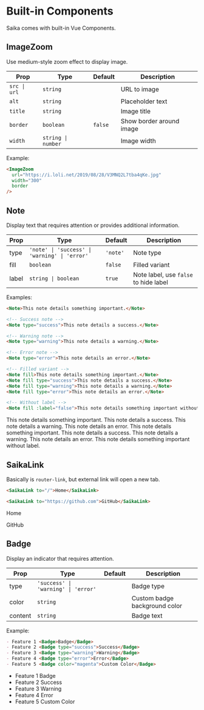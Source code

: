 # Built-in Components

Saika comes with built-in Vue Components.

## ImageZoom

Use medium-style zoom effect to display image.

| Prop         | Type               | Default | Description              |
| ------------ | ------------------ | ------- | ------------------------ |
| `src \| url` | `string`           |         | URL to image             |
| `alt`        | `string`           |         | Placeholder text         |
| `title`      | `string`           |         | Image title              |
| `border`     | `boolean`          | `false` | Show border around image |
| `width`      | `string \| number` |         | Image width              |

Example:

```markdown
<ImageZoom
  url="https://i.loli.net/2019/08/28/V3MNQ2L7tba4qKe.jpg"
  width="300"
  border
/>
```

<ImageZoom
  url="https://i.loli.net/2019/08/28/V3MNQ2L7tba4qKe.jpg"
  width="300"
  border
/>

## Note

Display text that requires attention or provides additional information.

| Prop  | Type                                          | Default  | Description                           |
| ----- | --------------------------------------------- | -------- | ------------------------------------- |
| type  | `'note' \| 'success' \| 'warning' \| 'error'` | `'note'` | Note type                             |
| fill  | `boolean`                                     | `false`  | Filled variant                        |
| label | `string \| boolean`                           | `true`   | Note label, use `false` to hide label |

Examples:

```markdown
<Note>This note details something important.</Note>

<!-- Success note -->
<Note type="success">This note details a success.</Note>

<!-- Warning note -->
<Note type="warning">This note details a warning.</Note>

<!-- Error note -->
<Note type="error">This note details an error.</Note>

<!-- Filled variant -->
<Note fill>This note details something important.</Note>
<Note fill type="success">This note details a success.</Note>
<Note fill type="warning">This note details a warning.</Note>
<Note fill type="error">This note details an error.</Note>

<!-- Without label -->
<Note fill :label="false">This note details something important without label.</Note>
```

<Note>This note details something important.</Note>
<Note type="success">This note details a success.</Note>
<Note type="warning">This note details a warning.</Note>
<Note type="error">This note details an error.</Note>
<Note fill>This note details something important.</Note>
<Note fill type="success">This note details a success.</Note>
<Note fill type="warning">This note details a warning.</Note>
<Note fill type="error">This note details an error.</Note>
<Note fill :label="false">This note details something important without label.</Note>

## SaikaLink

Basically is `router-link`, but external link will open a new tab.

```markdown
<SaikaLink to="/">Home</SaikaLink>

<SaikaLink to="https://github.com">GitHub</SaikaLink>
```

<SaikaLink to="/">Home</SaikaLink>

<SaikaLink to="https://github.com">GitHub</SaikaLink>

## Badge

Display an indicator that requires attention.

| Prop    | Type                                | Default | Description                   |
| ------- | ----------------------------------- | ------- | ----------------------------- |
| type    | `'success' \| 'warning' \| 'error'` |         | Badge type                    |
| color   | `string`                            |         | Custom badge background color |
| content | `string`                            |         | Badge text                    |

Example:

```markdown
- Feature 1 <Badge>Badge</Badge>
- Feature 2 <Badge type="success">Success</Badge>
- Feature 3 <Badge type="warning">Warning</Badge>
- Feature 4 <Badge type="error">Error</Badge>
- Feature 5 <Badge color="magenta">Custom Color</Badge>
```

- Feature 1 <Badge>Badge</Badge>
- Feature 2 <Badge type="success">Success</Badge>
- Feature 3 <Badge type="warning">Warning</Badge>
- Feature 4 <Badge type="error">Error</Badge>
- Feature 5 <Badge color="magenta">Custom Color</Badge>
